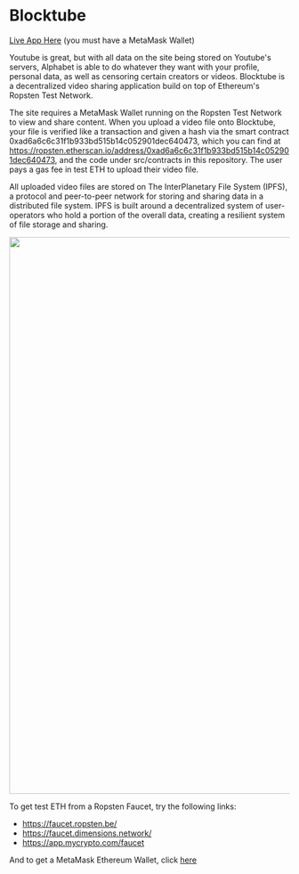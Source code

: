 # Blocktube
[Live App Here](https://wellsniko.github.io/Blocktube/) (you must have a MetaMask Wallet)

Youtube is great, but with all data on the site being stored on Youtube's servers, Alphabet is able to do whatever they want with your profile, personal data, as well as censoring certain creators or videos. Blocktube is a decentralized video sharing application build on top of Ethereum's Ropsten Test Network.  

The site requires a MetaMask Wallet running on the Ropsten Test Network to view and share content. When you upload a video file onto Blocktube, your file is verified like a transaction and given a hash via the smart contract 0xad6a6c6c31f1b933bd515b14c052901dec640473, which you can find at https://ropsten.etherscan.io/address/0xad6a6c6c31f1b933bd515b14c052901dec640473, and the code under src/contracts in this repository. The user pays a gas fee in test ETH to upload their video file. 

All uploaded video files are stored on The InterPlanetary File System (IPFS), a protocol and peer-to-peer network for storing and sharing data in a distributed file system. IPFS is built around a decentralized system of user-operators who hold a portion of the overall data, creating a resilient system of file storage and sharing.


<img src="src/blocktube_sc" width="1000">


To get test ETH from a Ropsten Faucet, try the following links:
- https://faucet.ropsten.be/
- https://faucet.dimensions.network/
- https://app.mycrypto.com/faucet

And to get a MetaMask Ethereum Wallet, click [here](https://chrome.google.com/webstore/detail/metamask/nkbihfbeogaeaoehlefnkodbefgpgknn?hl=en)


